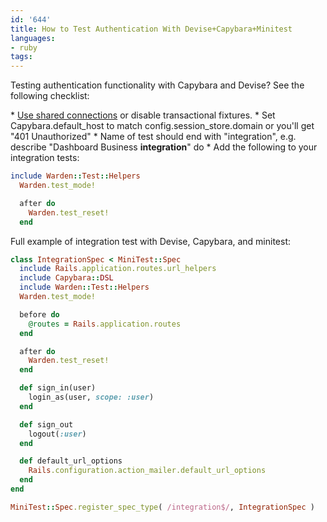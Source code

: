 ```yaml
---
id: '644'
title: How to Test Authentication With Devise+Capybara+Minitest
languages:
- ruby
tags:
---
```

Testing authentication functionality with Capybara and Devise? See the following checklist:

\* [Use shared connections](https://gist.github.com/josevalim/470808) or disable transactional fixtures.
\* Set Capybara.default\_host to match config.session\_store.domain or you'll get "401 Unauthorized"
\* Name of test should end with "integration", e.g. describe "Dashboard Business **integration**" do
\* Add the following to your integration tests:


```ruby
include Warden::Test::Helpers
  Warden.test_mode!

  after do
    Warden.test_reset!
  end
```
    

Full example of integration test with Devise, Capybara, and minitest:


```ruby
class IntegrationSpec < MiniTest::Spec
  include Rails.application.routes.url_helpers
  include Capybara::DSL
  include Warden::Test::Helpers
  Warden.test_mode!

  before do
    @routes = Rails.application.routes
  end

  after do
    Warden.test_reset!
  end

  def sign_in(user)
    login_as(user, scope: :user)
  end

  def sign_out
    logout(:user)
  end

  def default_url_options
    Rails.configuration.action_mailer.default_url_options
  end
end

MiniTest::Spec.register_spec_type( /integration$/, IntegrationSpec )
```
    


